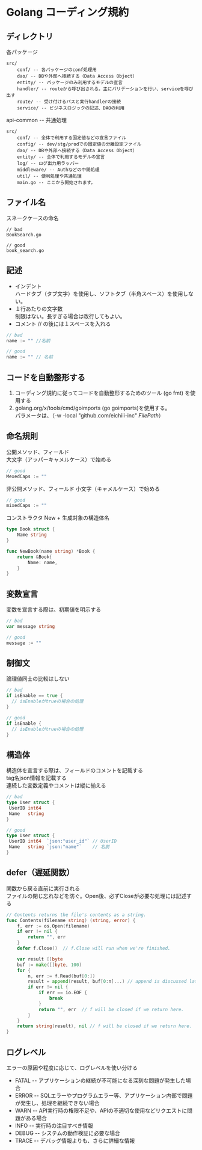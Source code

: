 # Golang コーディング規約

## ディレクトリ

各パッケージ

```
src/
    conf/ -- 各パッケージのconf処理用
    dao/ -- DBや外部へ接続する（Data Access Object）
    entity/ -- パッケージのみ利用するモデルの宣言
    handler/ -- routeから呼び出される。主にバリデーションを行い、serviceを呼び出す
    route/ -- 受け付けるパスと実行handlerの接続
    service/ -- ビジネスロジックの記述、DAOの利用
```

api-common -- 共通処理

```
src/
    conf/ -- 全体で利用する固定値などの宣言ファイル
    config/ -- dev/stg/prodでの固定値の分離設定ファイル
    dao/ -- DBや外部へ接続する（Data Access Object）
    entity/ -- 全体で利用するモデルの宣言
    log/ -- ログ出力用ラッパー
    middleware/ -- Authなどの中間処理
    util/ -- 便利処理や共通処理
    main.go -- ここから開始されます。
```

## ファイル名

スネークケースの命名

```
// bad
BookSearch.go

// good
book_search.go
```

## 記述

* インデント  
ハードタブ（タブ文字）を使用し、ソフトタブ（半角スペース）を使用しない。
* １行あたりの文字数  
制限はない。長すぎる場合は改行してもよい。
* コメント // の後には１スペースを入れる

```go
// bad
name := "" //名前

// good
name := "" // 名前
```

## コードを自動整形する

1. コーディング規約に従ってコードを自動整形するためのツール (go fmt) を使用する
2. golang.org/x/tools/cmd/goimports (go goimports)を使用する。  
パラメータは、（-w -local "github.com/eichiii-inc" $FilePath$）

## 命名規則

公開メソッド、フィールド  
大文字（アッパーキャメルケース）で始める

```Go
// good
MexedCaps := ""
```

非公開メソッド、フィールド
小文字（キャメルケース）で始める

```Go
// good
mixedCaps := ""
```

コンストラクタ
New + 生成対象の構造体名

```Go
type Book struct {
	Name string
}

func NewBook(name string) *Book {
    return &Book{
		Name: name,
    }
}
```

## 変数宣言

変数を宣言する際は、初期値を明示する

```Go
// bad
var message string

// good
message := ""
```

## 制御文

論理値同士の比較はしない

```Go
// bad
if isEnable == true {
  // isEnableがtrueの場合の処理
}

// good
if isEnable {
  // isEnableがtrueの場合の処理
}

```

## 構造体

構造体を宣言する際は、フィールドのコメントを記載する  
tag名json情報を記載する  
連続した変数定義やコメントは縦に揃える

```Go
// bad
type User struct {
 UserID int64
 Name   string
}

// good
type User struct {
 UserID int64  `json:"user_id"` // UserID
 Name   string `json:"name"`    // 名前
}
```

## defer（遅延関数）

関数から戻る直前に実行される  
ファイルの閉じ忘れなどを防ぐ。Open後、必ずCloseが必要な処理には記述する

```go
// Contents returns the file's contents as a string.
func Contents(filename string) (string, error) {
    f, err := os.Open(filename)
    if err != nil {
        return "", err
    }
    defer f.Close()  // f.Close will run when we're finished.

    var result []byte
    buf := make([]byte, 100)
    for {
        n, err := f.Read(buf[0:])
        result = append(result, buf[0:n]...) // append is discussed later.
        if err != nil {
            if err == io.EOF {
                break
            }
            return "", err  // f will be closed if we return here.
        }
    }
    return string(result), nil // f will be closed if we return here.
}
```

## ログレベル

エラーの原因や程度に応じて、ログレベルを使い分ける

* FATAL -- アプリケーションの継続が不可能になる深刻な問題が発生した場合
* ERROR -- SQLエラーやプログラムエラー等、アプリケーション内部で問題が発生し、処理を継続できない場合
* WARN  -- API実行時の権限不足や、APIの不適切な使用などリクエストに問題がある場合
* INFO  -- 実行時の注目すべき情報
* DEBUG -- システムの動作検証に必要な場合
* TRACE -- デバッグ情報よりも、さらに詳細な情報
